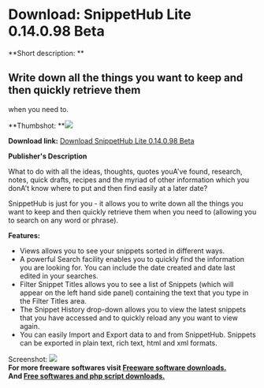 # Download: SnippetHub Lite 0.14.0.98 Beta

**Short description: **

## Write down all the things you want to keep and then quickly retrieve them
when you need to.

  
**Thumbshot: **![](http://www.freewarefiles.com/screenshot/snippethub_md.gif)   
  
**Download link:** [Download SnippetHub Lite 0.14.0.98 Beta](http://freesoftwares.boysofts.com/SnippetHub_program_47909.html)  
  

**Publisher's Description**  
  

What to do with all the ideas, thoughts, quotes youA've found, research,
notes, quick drafts, recipes and the myriad of other information which you
donA't know where to put and then find easily at a later date?

SnippetHub is just for you - it allows you to write down all the things you
want to keep and then quickly retrieve them when you need to (allowing you to
search on any word or phrase).

**Features:**

  * Views allows you to see your snippets sorted in different ways. 
  * A powerful Search facility enables you to quickly find the information you are looking for. You can include the date created and date last edited in your searches. 
  * Filter Snippet Titles allows you to see a list of Snippets (which will appear on the left hand side panel) containing the text that you type in the Filter Titles area. 
  * The Snippet History drop-down allows you to view the latest snippets that you have accessed and to quickly reload any you want to view again. 
  * You can easily Import and Export data to and from SnippetHub. Snippets can be exported in plain text, rich text, html and xml formats. 

  
  
Screenshot: ![](http://www.freewarefiles.com/screenshot/snippethub.gif)  
**For more freeware softwares visit [Freeware software downloads.](http://freesoftwares.boysofts.com/)**   
**And [Free softwares and php script downloads.](http://www.boysofts.com/)**

